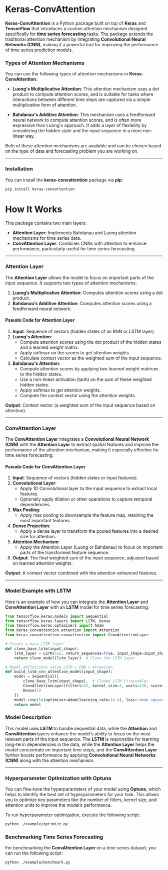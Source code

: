 # Keras-ConvAttention

**Keras-ConvAttention** is a Python package built on top of **Keras** and **TensorFlow** that introduces a custom attention mechanism designed specifically for **time series forecasting** tasks. The package extends the traditional attention mechanism by integrating **Convolutional Neural Networks (CNN)**, making it a powerful tool for improving the performance of time series prediction models. 

### Types of Attention Mechanisms

You can use the following types of attention mechanisms in **Keras-ConvAttention**:

- **Luong's Multiplicative Attention**: This attention mechanism uses a dot product to compute attention scores, and is suitable for tasks where interactions between different time steps are captured via a simple multiplicative form of attention.
  
- **Bahdanau's Additive Attention**: This mechanism uses a feedforward neural network to compute attention scores, and is often more expressive than Luong's approach. It adds a layer of flexibility by considering the hidden state and the input sequence in a more non-linear way.

Both of these attention mechanisms are available and can be chosen based on the type of data and forecasting problem you are working on.

---

### Installation

You can install the **keras-convattention** package via **pip**:

```bash
pip install keras-convattention
```
# How It Works

This package contains two main layers:

- **Attention Layer**: Implements Bahdanau and Luong attention mechanisms for time series data.
- **ConvAttention Layer**: Combines CNNs with attention to enhance performance, particularly useful for time series forecasting.

---

### Attention Layer

The **Attention Layer** allows the model to focus on important parts of the input sequence. It supports two types of attention mechanisms:

1. **Luong’s Multiplicative Attention**: Computes attention scores using a dot product.
2. **Bahdanau’s Additive Attention**: Computes attention scores using a feedforward neural network.

#### Pseudo Code for Attention Layer

1. **Input**: Sequence of vectors (hidden states of an RNN or LSTM layer).
2. **Luong's Attention**:
   - Compute attention scores using the dot product of the hidden states and a learned weight matrix.
   - Apply softmax on the scores to get attention weights.
   - Calculate context vector as the weighted sum of the input sequence.
3. **Bahdanau's Attention**:
   - Compute attention scores by applying two learned weight matrices to the hidden states.
   - Use a non-linear activation (tanh) on the sum of these weighted hidden states.
   - Apply softmax to get attention weights.
   - Compute the context vector using the attention weights.

**Output**: Context vector (a weighted sum of the input sequence based on attention).

---

### ConvAttention Layer

The **ConvAttention Layer** integrates a **Convolutional Neural Network (CNN)** with the **Attention Layer** to extract spatial features and improve the performance of the attention mechanism, making it especially effective for time series forecasting.

#### Pseudo Code for ConvAttention Layer

1. **Input**: Sequence of vectors (hidden states or input features).
2. **Convolutional Layer**:
   - Apply 1D Convolutional layer to the input sequence to extract local features.
   - Optionally apply dilation or other operations to capture temporal dependencies.
3. **Max Pooling**:
   - Apply max pooling to downsample the feature map, retaining the most important features.
4. **Dense Projection**:
   - Apply a dense layer to transform the pooled features into a desired size for attention.
5. **Attention Mechanism**:
   - Apply the Attention Layer (Luong or Bahdanau) to focus on important parts of the transformed feature sequence.
6. **Output**: The final weighted sum of the input sequence, adjusted based on learned attention weights.

**Output**: A context vector combined with the attention-enhanced features.

---

### Model Example with LSTM

Here is an example of how you can integrate the **Attention Layer** and **ConvAttention Layer** with an **LSTM** model for time series forecasting:

```python
from tensorflow.keras.models import Sequential
from tensorflow.keras.layers import LSTM, Dense
from tensorflow.keras.optimizers import Adam
from keras_convattention.attention import Attention
from keras_convattention.convattention import ConvAttentionLayer

# Create a base LSTM layer
def clone_base_lstm(input_shape):
    lstm_layer = LSTM(512, return_sequences=True, input_shape=input_shape)
    return clone_model(lstm_layer)  # Clone the LSTM layer

# Model definitions using LSTM + CNN + Attention
def build_lstm_cnn_attention_model(input_shape):
    model = Sequential([
        clone_base_lstm(input_shape),  # Cloned LSTM (trainable)
        ConvAttentionLayer(filters=32, kernel_size=1, units=128, score='bahdanau', activation='sigmoid'),
        Dense(1)
    ])
    model.compile(optimizer=Adam(learning_rate=1e-4), loss='mean_squared_error')
    return model
```
### Model Description

This model uses **LSTM** to handle sequential data, while the **Attention** and **ConvAttention** layers enhance the model’s ability to focus on the most relevant parts of the input sequence. The **LSTM** is responsible for learning long-term dependencies in the data, while the **Attention Layer** helps the model concentrate on important time steps, and the **ConvAttention Layer** further boosts performance by applying **Convolutional Neural Networks (CNN)** along with the attention mechanism.

---

### Hyperparameter Optimization with Optuna

You can fine-tune the hyperparameters of your model using **Optuna**, which helps to identify the best set of hyperparameters for your task. This allows you to optimize key parameters like the number of filters, kernel size, and attention units to improve the model’s performance.

To run hyperparameter optimization, execute the following script:

```bash
python ./example/optimize.py
```

### Benchmarking Time Series Forecasting

For benchmarking the **ConvAttention Layer** on a time series dataset, you can run the following script:

```bash
python ./example/benchmark.py
```
